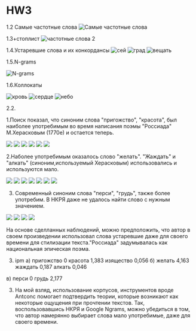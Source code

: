 # HW3
1.2 Самые частотные слова
![Самые частотные слова](1.2.PNG)
   
1.3+стоплист
![частотные слова 2](1.3.PNG)

1.4.Устаревшие слова и их конкордансы
![сей](1.4.1.PNG)
![град](1.4.2.PNG)
![вещать](1.4.3.PNG)
            
            

1.5.N-grams

![N-grams](1.5.PNG)

1.6.Коллокаты

![кровь](1.6.1.PNG)
![сердце](1.6.2.PNG)
![небо](1.6.3.PNG)

2.2.
      
1.Поиск показал, что синоним слова "пригожство", "красота", был наиболее употребимым во время написания поэмы "Россиада" М.Херасковым (1770е) и остается теперь.
 
![](2.2.1.0.PNG)
![](2.2.1.1.PNG)
![](2.2.1.2.PNG)
![](2.2.1.3.PNG)
![](2.2.1.4.PNG)
![](2.2.1.5.PNG)
    
2.Наболее употребимым оказалось слово "желать". "Жаждать" и "алкать" (синоним,используемый Херасковым) использовались и используются мало.
     
![](2.2.2.0.PNG)
![](2.2.2.1.PNG)
![](2.2.2.2.PNG)
![](2.2.2.3.PNG)
![](2.2.2.4.PNG)
![](2.2.2.5.PNG)
![](2.2.2.6.PNG)
                
3. Современный синоним слова "перси", "грудь", также более употребим. В НКРЯ даже не удалось найти слово с нужным значением.
                            
![](2.2.3.0.PNG)
![](2.2.3.1.PNG)
![](2.2.3.2.PNG)
![](2.2.3.3.PNG)

На основе сделланных наблюдений, можно предположить, что автор в своем произведении использовал слова устаревшие даже для своего времени для стилизации текста."Россиада" задумывалась как национальная эпическая поэма.

3. ipm 
а) пригожство  0
   красота     1,383
   изящество   0,056
б) желать      4,163
   жаждать     0,187
   алкать      0,046

в) перси   0
   грудь   2,177
   
               
3. На мой взляд, использование корпусов, инструментов вроде Antconc помогает подтвердить теории, которые возникают как некоторые ощущения при прочтении текстов. Так, воспользовавшись НКРЯ и Google Ngrams, можно убедиться в том, что автор намерянно выбирает слова мало употребимые, даже для своего времени.
